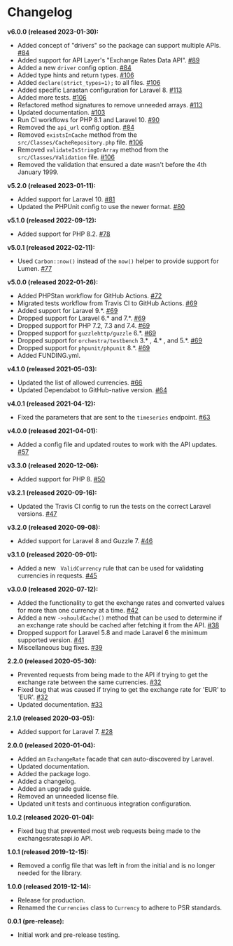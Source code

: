 # Changelog

**v6.0.0 (released 2023-01-30):**

- Added concept of "drivers" so the package can support multiple APIs. [#84](https://github.com/ash-jc-allen/laravel-exchange-rates/pull/84)
- Added support for API Layer's "Exchange Rates Data API". [#89](https://github.com/ash-jc-allen/laravel-exchange-rates/pull/89)
- Added a new `driver` config option. [#84](https://github.com/ash-jc-allen/laravel-exchange-rates/pull/84)
- Added type hints and return types. [#106](https://github.com/ash-jc-allen/laravel-exchange-rates/pull/106)
- Added `declare(strict_types=1);` to all files. [#106](https://github.com/ash-jc-allen/laravel-exchange-rates/pull/106)
- Added specific Larastan configuration for Laravel 8. [#113](https://github.com/ash-jc-allen/laravel-exchange-rates/pull/113)
- Added more tests. [#106](https://github.com/ash-jc-allen/laravel-exchange-rates/pull/101)
- Refactored method signatures to remove unneeded arrays. [#113](https://github.com/ash-jc-allen/laravel-exchange-rates/pull/113)
- Updated documentation. [#103](https://github.com/ash-jc-allen/laravel-exchange-rates/pull/103)
- Run CI workflows for PHP 8.1 and Laravel 10. [#90](https://github.com/ash-jc-allen/laravel-exchange-rates/pull/90)
- Removed the `api_url` config option. [#84](https://github.com/ash-jc-allen/laravel-exchange-rates/pull/84)
- Removed `existsInCache` method from the `src/Classes/CacheRepository.php` file. [#106](https://github.com/ash-jc-allen/laravel-exchange-rates/pull/106)
- Removed `validateIsStringOrArray` method from the `src/Classes/Validation` file. [#106](https://github.com/ash-jc-allen/laravel-exchange-rates/pull/106)
- Removed the validation that ensured a date wasn't before the 4th January 1999. 

**v5.2.0 (released 2023-01-11):**
- Added support for Laravel 10. [#81](https://github.com/ash-jc-allen/laravel-exchange-rates/pull/81)
- Updated the PHPUnit config to use the newer format. [#80](https://github.com/ash-jc-allen/laravel-exchange-rates/pull/80)

**v5.1.0 (released 2022-09-12):**
- Added support for PHP 8.2. [#78](https://github.com/ash-jc-allen/laravel-exchange-rates/pull/78)

**v5.0.1 (released 2022-02-11):**
- Used `Carbon::now()` instead of the `now()` helper to provide support for Lumen. [#77](https://github.com/ash-jc-allen/laravel-exchange-rates/pull/77)

**v5.0.0 (released 2022-01-26):**
- Added PHPStan workflow for GitHub Actions. [#72](https://github.com/ash-jc-allen/laravel-exchange-rates/pull/72)
- Migrated tests workflow from Travis CI to GitHub Actions. [#69](https://github.com/ash-jc-allen/laravel-exchange-rates/pull/69)
- Added support for Laravel 9.*. [#69](https://github.com/ash-jc-allen/laravel-exchange-rates/pull/69)
- Dropped support for Laravel 6.* and 7.*. [#69](https://github.com/ash-jc-allen/laravel-exchange-rates/pull/69)
- Dropped support for PHP 7.2, 7.3 and 7.4. [#69](https://github.com/ash-jc-allen/laravel-exchange-rates/pull/69)
- Dropped support for `guzzlehttp/guzzle` 6.*. [#69](https://github.com/ash-jc-allen/laravel-exchange-rates/pull/69)
- Dropped support for `orchestra/testbench` 3.* , 4.* , and 5.*. [#69](https://github.com/ash-jc-allen/laravel-exchange-rates/pull/69)
- Dropped support for `phpunit/phpunit` 8.*. [#69](https://github.com/ash-jc-allen/laravel-exchange-rates/pull/69)
- Added FUNDING.yml.

**v4.1.0 (released 2021-05-03):**
- Updated the list of allowed currencies. [#66](https://github.com/ash-jc-allen/laravel-exchange-rates/pull/66)
- Updated Dependabot to GitHub-native version. [#64](https://github.com/ash-jc-allen/laravel-exchange-rates/pull/64)

**v4.0.1 (released 2021-04-12):**
- Fixed the parameters that are sent to the ` timeseries ` endpoint. [#63](https://github.com/ash-jc-allen/laravel-exchange-rates/pull/63)

**v4.0.0 (released 2021-04-01):**
- Added a config file and updated routes to work with the API updates. [#57](https://github.com/ash-jc-allen/laravel-exchange-rates/pull/57)

**v3.3.0 (released 2020-12-06):**
- Added support for PHP 8. [#50](https://github.com/ash-jc-allen/laravel-exchange-rates/pull/50)

**v3.2.1 (released 2020-09-16):**
- Updated the Travis CI config to run the tests on the correct Laravel versions. [#47](https://github.com/ash-jc-allen/laravel-exchange-rates/pull/47)

**v3.2.0 (released 2020-09-08):**
- Added support for Laravel 8 and Guzzle 7. [#46](https://github.com/ash-jc-allen/laravel-exchange-rates/pull/46)

**v3.1.0 (released 2020-09-01):**
- Added a new ``` ValidCurrency``` rule that can be used for validating currencies in requests.
[#45](https://github.com/ash-jc-allen/laravel-exchange-rates/pull/45)

**v3.0.0 (released 2020-07-12):**
- Added the functionality to get the exchange rates and converted values for more than one currency at a time. [#42](https://github.com/ash-jc-allen/laravel-exchange-rates/pull/42)
- Added a new ``` ->shouldCache() ``` method that can be used to determine if an exchange rate should be cached after fetching it from the API. [#38](https://github.com/ash-jc-allen/laravel-exchange-rates/pull/38)
- Dropped support for Laravel 5.8 and made Laravel 6 the minimum supported version. [#41](https://github.com/ash-jc-allen/laravel-exchange-rates/pull/41)
- Miscellaneous bug fixes. [#39](https://github.com/ash-jc-allen/laravel-exchange-rates/pull/39)

**2.2.0 (released 2020-05-30):**
- Prevented requests from being made to the API if trying to get the exchange rate between the same currencies. [#32](https://github.com/ash-jc-allen/laravel-exchange-rates/pull/32)
- Fixed bug that was caused if trying to get the exchange rate for 'EUR' to 'EUR'. [#32](https://github.com/ash-jc-allen/laravel-exchange-rates/pull/32)
- Updated documentation. [#33](https://github.com/ash-jc-allen/laravel-exchange-rates/pull/33)

**2.1.0 (released 2020-03-05):**
- Added support for Laravel 7. [#28](https://github.com/ash-jc-allen/laravel-exchange-rates/pull/28)

**2.0.0 (released 2020-01-04):**
- Added an ``` ExchangeRate ``` facade that can auto-discovered by Laravel.
- Updated documentation.
- Added the package logo.
- Added a changelog.
- Added an upgrade guide.
- Removed an unneeded license file.
- Updated unit tests and continuous integration configuration.

**1.0.2 (released 2020-01-04):**
- Fixed bug that prevented most web requests being made to the exchangesratesapi.io API.

**1.0.1 (released 2019-12-15):**
- Removed a config file that was left in from the initial and is no longer needed for the library.

**1.0.0 (released 2019-12-14):**
- Release for production.
- Renamed the ``` Currencies ``` class to ``` Currency ``` to adhere to PSR standards.

**0.0.1 (pre-release):**
- Initial work and pre-release testing.
